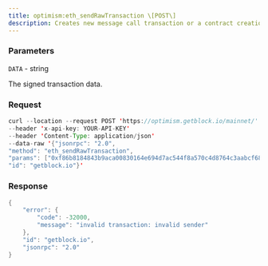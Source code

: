 ```yaml
---
title: optimism:eth_sendRawTransaction \[POST\]
description: Creates new message call transaction or a contract creation for signedtransactions.
---
```


### Parameters


`DATA` - string

The signed transaction data.

### Request

``` java
curl --location --request POST 'https://optimism.getblock.io/mainnet/' 
--header 'x-api-key: YOUR-API-KEY' 
--header 'Content-Type: application/json' 
--data-raw '{"jsonrpc": "2.0",
"method": "eth_sendRawTransaction",
"params": ["0xf86b8184843b9aca00830164e694d7ac544f8a570c4d8764c3aabcf6870cbd960d0d80844e71d92d820118a011f7e0056924be24f37b634d67dee23ef432130444cb05f7540ee03c8ce16e3ca0228e09888bc26a748ace1392d37661e90d56ec7730368ca2d55dcdb73aa69351"],
"id": "getblock.io"}'
```

###  Response

``` java
{
    "error": {
        "code": -32000,
        "message": "invalid transaction: invalid sender"
    },
    "id": "getblock.io",
    "jsonrpc": "2.0"
}
```

